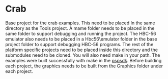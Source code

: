 # Crab
Base project for the crab examples. This need to be placed In the same directory as the Tools project.
A mame folder needs to be placed in the same folder to support debugging and running the project.
The HBC-56 emulator also needs to be placed in a Hbc56\emulator folder in the base project folder to support debugging HBC-56 programs.
The rest of the platform specific projects need to be placed inside this directory and the submodules need to be cloned.
You will also need make in your path. The examples were built successfully with make in the [pspsdk](https://github.com/pspdev/pspsdk).
Before building each project, the graphics needs to be built from the Graphics folder under each project.
